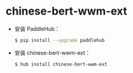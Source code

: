# chinese-bert-wwm-ext
* 安装 PaddleHub：

    ```bash
    $ pip install --upgrade paddlehub
    ```

* 安装 chinese-bert-wwm-ext：

    ```bash
    $ hub install chinese-bert-wwm-ext
    ```
